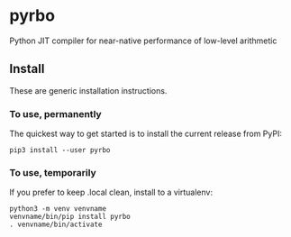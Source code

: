 # pyrbo
Python JIT compiler for near-native performance of low-level arithmetic

## Install
These are generic installation instructions.

### To use, permanently
The quickest way to get started is to install the current release from PyPI:
```
pip3 install --user pyrbo
```

### To use, temporarily
If you prefer to keep .local clean, install to a virtualenv:
```
python3 -m venv venvname
venvname/bin/pip install pyrbo
. venvname/bin/activate
```
